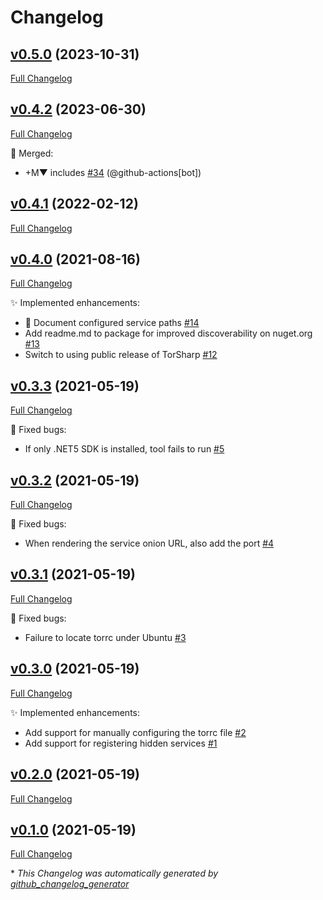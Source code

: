 # Changelog

## [v0.5.0](https://github.com/devlooped/dotnet-tor/tree/v0.5.0) (2023-10-31)

[Full Changelog](https://github.com/devlooped/dotnet-tor/compare/v0.4.2...v0.5.0)

## [v0.4.2](https://github.com/devlooped/dotnet-tor/tree/v0.4.2) (2023-06-30)

[Full Changelog](https://github.com/devlooped/dotnet-tor/compare/v0.4.1...v0.4.2)

:twisted_rightwards_arrows: Merged:

- +M▼ includes [\#34](https://github.com/devlooped/dotnet-tor/pull/34) (@github-actions[bot])

## [v0.4.1](https://github.com/devlooped/dotnet-tor/tree/v0.4.1) (2022-02-12)

[Full Changelog](https://github.com/devlooped/dotnet-tor/compare/v0.4.0...v0.4.1)

## [v0.4.0](https://github.com/devlooped/dotnet-tor/tree/v0.4.0) (2021-08-16)

[Full Changelog](https://github.com/devlooped/dotnet-tor/compare/v0.3.3...v0.4.0)

:sparkles: Implemented enhancements:

- 📝 Document configured service paths [\#14](https://github.com/devlooped/dotnet-tor/issues/14)
- Add readme.md to package for improved discoverability on nuget.org [\#13](https://github.com/devlooped/dotnet-tor/issues/13)
- Switch to using public release of TorSharp [\#12](https://github.com/devlooped/dotnet-tor/issues/12)

## [v0.3.3](https://github.com/devlooped/dotnet-tor/tree/v0.3.3) (2021-05-19)

[Full Changelog](https://github.com/devlooped/dotnet-tor/compare/v0.3.2...v0.3.3)

:bug: Fixed bugs:

- If only .NET5 SDK is installed, tool fails to run [\#5](https://github.com/devlooped/dotnet-tor/issues/5)

## [v0.3.2](https://github.com/devlooped/dotnet-tor/tree/v0.3.2) (2021-05-19)

[Full Changelog](https://github.com/devlooped/dotnet-tor/compare/v0.3.1...v0.3.2)

:bug: Fixed bugs:

- When rendering the service onion URL, also add the port [\#4](https://github.com/devlooped/dotnet-tor/issues/4)

## [v0.3.1](https://github.com/devlooped/dotnet-tor/tree/v0.3.1) (2021-05-19)

[Full Changelog](https://github.com/devlooped/dotnet-tor/compare/v0.3.0...v0.3.1)

:bug: Fixed bugs:

- Failure to locate torrc under Ubuntu [\#3](https://github.com/devlooped/dotnet-tor/issues/3)

## [v0.3.0](https://github.com/devlooped/dotnet-tor/tree/v0.3.0) (2021-05-19)

[Full Changelog](https://github.com/devlooped/dotnet-tor/compare/v0.2.0...v0.3.0)

:sparkles: Implemented enhancements:

- Add support for manually configuring the torrc file [\#2](https://github.com/devlooped/dotnet-tor/issues/2)
- Add support for registering hidden services [\#1](https://github.com/devlooped/dotnet-tor/issues/1)

## [v0.2.0](https://github.com/devlooped/dotnet-tor/tree/v0.2.0) (2021-05-19)

[Full Changelog](https://github.com/devlooped/dotnet-tor/compare/v0.1.0...v0.2.0)

## [v0.1.0](https://github.com/devlooped/dotnet-tor/tree/v0.1.0) (2021-05-19)

[Full Changelog](https://github.com/devlooped/dotnet-tor/compare/67bd41f468f39d068c83c5b958b64c5afb96cd3a...v0.1.0)



\* *This Changelog was automatically generated by [github_changelog_generator](https://github.com/github-changelog-generator/github-changelog-generator)*
